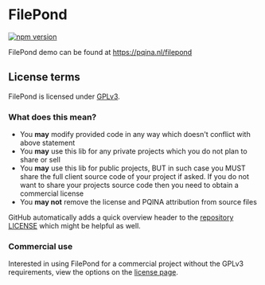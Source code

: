 # FilePond

[![npm version](https://badge.fury.io/js/filepond.svg)](https://badge.fury.io/js/filepond)

FilePond demo can be found at https://pqina.nl/filepond

## License terms

FilePond is licensed under [GPLv3](https://opensource.org/licenses/GPL-3.0).

### What does this mean?

* You **may** modify provided code in any way which doesn't conflict with above statement
* You **may** use this lib for any private projects which you do not plan to share or sell
* You **may** use this lib for public projects, BUT in such case you MUST share the full client source code of your project if asked. If you do not want to share your projects source code then you need to obtain a commercial license
* You **may not** remove the license and PQINA attribution from source files

GitHub automatically adds a quick overview header to the [repository LICENSE](https://github.com/pqina/filepond/blob/master/LICENSE) which might be helpful as well.

### Commercial use

Interested in using FilePond for a commercial project without the GPLv3 requirements, view the options on the [license page](https://pqina.nl/filepond/store.html).
